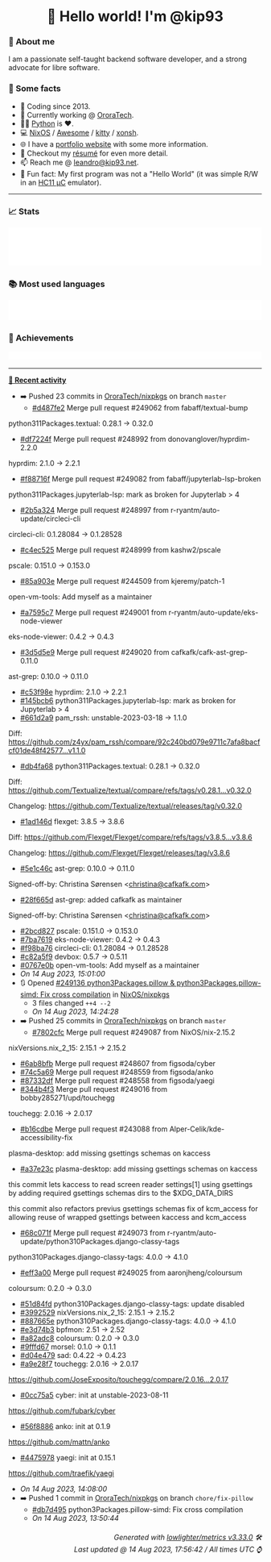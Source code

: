 <!-- README template, populated using this action:
     https://github.com/kip93/kip93/blob/main/.github/workflows/readme.yml. -->

<h1 align="center">👋 Hello world! I'm @kip93</h1> <!-- LOGIN => username -->

### 👤 About me

I am a passionate self-taught backend software developer, and a strong advocate for libre software.


### 💬 Some facts

* 📅 Coding since 2013.
* 💼 Currently working @ [OroraTech](https://ororatech.com/).
* 👨‍💻 [Python](https://github.com/search?q=user%3Akip93&l=python) is ❤️. <!-- LOGIN => username -->
* 💻 [NixOS](https://github.com/NixOS/) /
     [Awesome](https://github.com/awesomeWM/) /
     [kitty](https://github.com/kovidgoyal/kitty/) /
     [xonsh](https://github.com/xonsh/).
* 🌐 I have a [portfolio website](https://kip93.net/) with some more information.
* 📝 Checkout my [résumé](https://kip93.net/resume/) for even more detail.
* 📫 Reach me @ [leandro@kip93.net](mailto:leandro@kip93.net).
* 🎲 Fun fact: My first program was not a "Hello World" (it was simple R/W in an [HC11 µC](https://en.wikipedia.org/wiki/68HC11) emulator).


-----------------------------------------------------------------------------------------------------------------------


### 📈 Stats

![](./stats.svg)


### 📚 Most used languages <!-- by percentage, in decreasing order -->

![](./languages.svg)


### 🏅 Achievements

![](./achievements.svg)


-----------------------------------------------------------------------------------------------------------------------


**[📰 Recent activity](https://github.com/kip93)**
* ➡️ Pushed 23 commits in [OroraTech/nixpkgs](https://github.com/OroraTech/nixpkgs) on branch `master`
  * [#d487fe2](https://github.com/OroraTech/nixpkgs/commit/d487fe2) Merge pull request #249062 from fabaff/textual-bump

python311Packages.textual: 0.28.1 -&gt; 0.32.0
  * [#df7224f](https://github.com/OroraTech/nixpkgs/commit/df7224f) Merge pull request #248992 from donovanglover/hyprdim-2.2.0

hyprdim: 2.1.0 -&gt; 2.2.1
  * [#f88716f](https://github.com/OroraTech/nixpkgs/commit/f88716f) Merge pull request #249082 from fabaff/jupyterlab-lsp-broken

python311Packages.jupyterlab-lsp: mark as broken for Jupyterlab &gt; 4
  * [#2b5a324](https://github.com/OroraTech/nixpkgs/commit/2b5a324) Merge pull request #248997 from r-ryantm/auto-update/circleci-cli

circleci-cli: 0.1.28084 -&gt; 0.1.28528
  * [#c4ec525](https://github.com/OroraTech/nixpkgs/commit/c4ec525) Merge pull request #248999 from kashw2/pscale

pscale: 0.151.0 -&gt; 0.153.0
  * [#85a903e](https://github.com/OroraTech/nixpkgs/commit/85a903e) Merge pull request #244509 from kjeremy/patch-1

open-vm-tools: Add myself as a maintainer
  * [#a7595c7](https://github.com/OroraTech/nixpkgs/commit/a7595c7) Merge pull request #249001 from r-ryantm/auto-update/eks-node-viewer

eks-node-viewer: 0.4.2 -&gt; 0.4.3
  * [#3d5d5e9](https://github.com/OroraTech/nixpkgs/commit/3d5d5e9) Merge pull request #249020 from cafkafk/cafk-ast-grep-0.11.0

ast-grep: 0.10.0 -&gt; 0.11.0
  * [#c53f98e](https://github.com/OroraTech/nixpkgs/commit/c53f98e) hyprdim: 2.1.0 -&gt; 2.2.1
  * [#145bcb6](https://github.com/OroraTech/nixpkgs/commit/145bcb6) python311Packages.jupyterlab-lsp: mark as broken for Jupyterlab &gt; 4
  * [#661d2a9](https://github.com/OroraTech/nixpkgs/commit/661d2a9) pam_rssh: unstable-2023-03-18 -&gt; 1.1.0

Diff: https://github.com/z4yx/pam_rssh/compare/92c240bd079e9711c7afa8bacfcf01de48f42577...v1.1.0
  * [#db4fa68](https://github.com/OroraTech/nixpkgs/commit/db4fa68) python311Packages.textual: 0.28.1 -&gt; 0.32.0

Diff: https://github.com/Textualize/textual/compare/refs/tags/v0.28.1...v0.32.0

Changelog: https://github.com/Textualize/textual/releases/tag/v0.32.0
  * [#1ad146d](https://github.com/OroraTech/nixpkgs/commit/1ad146d) flexget: 3.8.5 -&gt; 3.8.6

Diff: https://github.com/Flexget/Flexget/compare/refs/tags/v3.8.5...v3.8.6

Changelog: https://github.com/Flexget/Flexget/releases/tag/v3.8.6
  * [#5e1c46c](https://github.com/OroraTech/nixpkgs/commit/5e1c46c) ast-grep: 0.10.0 -&gt; 0.11.0

Signed-off-by: Christina Sørensen &lt;christina@cafkafk.com&gt;
  * [#28f665d](https://github.com/OroraTech/nixpkgs/commit/28f665d) ast-grep: added cafkafk as maintainer

Signed-off-by: Christina Sørensen &lt;christina@cafkafk.com&gt;
  * [#2bcd827](https://github.com/OroraTech/nixpkgs/commit/2bcd827) pscale: 0.151.0 -&gt; 0.153.0
  * [#7ba7619](https://github.com/OroraTech/nixpkgs/commit/7ba7619) eks-node-viewer: 0.4.2 -&gt; 0.4.3
  * [#f98ba76](https://github.com/OroraTech/nixpkgs/commit/f98ba76) circleci-cli: 0.1.28084 -&gt; 0.1.28528
  * [#c82a5f9](https://github.com/OroraTech/nixpkgs/commit/c82a5f9) devbox: 0.5.7 -&gt; 0.5.11
  * [#0767e0b](https://github.com/OroraTech/nixpkgs/commit/0767e0b) open-vm-tools: Add myself as a maintainer
  * *On 14 Aug 2023, 15:01:00*
* 🔃 Opened [#249136 python3Packages.pillow &amp; python3Packages.pillow-simd: Fix cross compilation](https://github.com/NixOS/nixpkgs/pull/249136) in [NixOS/nixpkgs](https://github.com/NixOS/nixpkgs)
  * 3 files changed `++4 --2`
  * *On 14 Aug 2023, 14:24:28*
* ➡️ Pushed 25 commits in [OroraTech/nixpkgs](https://github.com/OroraTech/nixpkgs) on branch `master`
  * [#7802cfc](https://github.com/OroraTech/nixpkgs/commit/7802cfc) Merge pull request #249087 from NixOS/nix-2.15.2

nixVersions.nix_2_15: 2.15.1 -&gt; 2.15.2
  * [#6ab8bfb](https://github.com/OroraTech/nixpkgs/commit/6ab8bfb) Merge pull request #248607 from figsoda/cyber
  * [#74c5a69](https://github.com/OroraTech/nixpkgs/commit/74c5a69) Merge pull request #248559 from figsoda/anko
  * [#87332df](https://github.com/OroraTech/nixpkgs/commit/87332df) Merge pull request #248558 from figsoda/yaegi
  * [#344b4f3](https://github.com/OroraTech/nixpkgs/commit/344b4f3) Merge pull request #249016 from bobby285271/upd/touchegg

touchegg: 2.0.16 -&gt; 2.0.17
  * [#b16cdbe](https://github.com/OroraTech/nixpkgs/commit/b16cdbe) Merge pull request #243088 from Alper-Celik/kde-accessibility-fix

plasma-desktop: add missing gsettings schemas on kaccess
  * [#a37e23c](https://github.com/OroraTech/nixpkgs/commit/a37e23c) plasma-desktop: add missing gsettings schemas on kaccess

this commit lets kaccess to read screen reader settings[1] using
gsettings by adding required gsettings schemas dirs to the $XDG_DATA_DIRS

this commit also refactors previus gsettings schemas fix of kcm_access
for allowing reuse of wrapped gsettings between kaccess and kcm_access
  * [#68c071f](https://github.com/OroraTech/nixpkgs/commit/68c071f) Merge pull request #249073 from r-ryantm/auto-update/python310Packages.django-classy-tags

python310Packages.django-classy-tags: 4.0.0 -&gt; 4.1.0
  * [#eff3a00](https://github.com/OroraTech/nixpkgs/commit/eff3a00) Merge pull request #249025 from aaronjheng/coloursum

coloursum: 0.2.0 -&gt; 0.3.0
  * [#51d84fd](https://github.com/OroraTech/nixpkgs/commit/51d84fd) python310Packages.django-classy-tags: update disabled
  * [#3992529](https://github.com/OroraTech/nixpkgs/commit/3992529) nixVersions.nix_2_15: 2.15.1 -&gt; 2.15.2
  * [#887665e](https://github.com/OroraTech/nixpkgs/commit/887665e) python310Packages.django-classy-tags: 4.0.0 -&gt; 4.1.0
  * [#e3d74b3](https://github.com/OroraTech/nixpkgs/commit/e3d74b3) bpfmon: 2.51 -&gt; 2.52
  * [#a82adc8](https://github.com/OroraTech/nixpkgs/commit/a82adc8) coloursum: 0.2.0 -&gt; 0.3.0
  * [#9fffd67](https://github.com/OroraTech/nixpkgs/commit/9fffd67) morsel: 0.1.0 -&gt; 0.1.1
  * [#d04e479](https://github.com/OroraTech/nixpkgs/commit/d04e479) sad: 0.4.22 -&gt; 0.4.23
  * [#a9e28f7](https://github.com/OroraTech/nixpkgs/commit/a9e28f7) touchegg: 2.0.16 -&gt; 2.0.17

https://github.com/JoseExposito/touchegg/compare/2.0.16...2.0.17
  * [#0cc75a5](https://github.com/OroraTech/nixpkgs/commit/0cc75a5) cyber: init at unstable-2023-08-11

https://github.com/fubark/cyber
  * [#56f8886](https://github.com/OroraTech/nixpkgs/commit/56f8886) anko: init at 0.1.9

https://github.com/mattn/anko
  * [#4475978](https://github.com/OroraTech/nixpkgs/commit/4475978) yaegi: init at 0.15.1

https://github.com/traefik/yaegi
  * *On 14 Aug 2023, 14:08:00*
* ➡️ Pushed 1 commit in [OroraTech/nixpkgs](https://github.com/OroraTech/nixpkgs) on branch `chore/fix-pillow`
  * [#db7d495](https://github.com/OroraTech/nixpkgs/commit/db7d495) python3Packages.pillow-simd: Fix cross compilation
  * *On 14 Aug 2023, 13:50:44*
 <!-- Last activity -->


<h6 align="right"><em>
    Generated with <a href="https://github.com/lowlighter/metrics/tree/latest/">lowlighter/metrics v3.33.0</a> 🛠️<br> <!-- VERSION => MAJOR.minor.patch -->
    Last updated @ 14 Aug 2023, 17:56:42 / All times UTC ⌚ <!-- meta.generated => DD/MM/YYYY, hh:mm -->
</em></h6>
